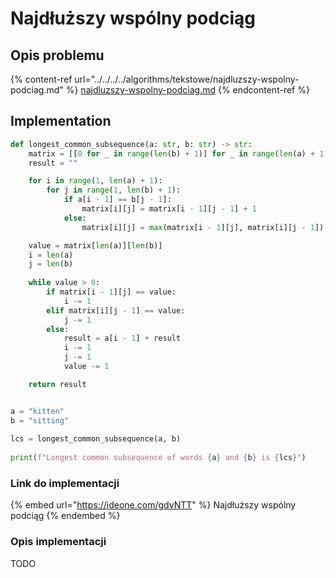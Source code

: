# Najdłuższy wspólny podciąg

## Opis problemu

{% content-ref url="../../../../algorithms/tekstowe/najdluzszy-wspolny-podciag.md" %}
[najdluzszy-wspolny-podciag.md](../../../../algorithms/tekstowe/najdluzszy-wspolny-podciag.md)
{% endcontent-ref %}

## Implementation

```python
def longest_common_subsequence(a: str, b: str) -> str:
    matrix = [[0 for _ in range(len(b) + 1)] for _ in range(len(a) + 1)]
    result = ""

    for i in range(1, len(a) + 1):
        for j in range(1, len(b) + 1):
            if a[i - 1] == b[j - 1]:
                matrix[i][j] = matrix[i - 1][j - 1] + 1
            else:
                matrix[i][j] = max(matrix[i - 1][j], matrix[i][j - 1])

    value = matrix[len(a)][len(b)]
    i = len(a)
    j = len(b)
    
    while value > 0:
        if matrix[i - 1][j] == value:
            i -= 1
        elif matrix[i][j - 1] == value:
            j -= 1
        else:
            result = a[i - 1] + result
            i -= 1
            j -= 1
            value -= 1

    return result


a = "kitten"
b = "sitting"
    
lcs = longest_common_subsequence(a, b)
    
print(f"Longest common subsequence of words {a} and {b} is {lcs}")
```

### Link do implementacji

{% embed url="https://ideone.com/gdvNTT" %}
Najdłuższy wspólny podciąg
{% endembed %}

### Opis implementacji

TODO
